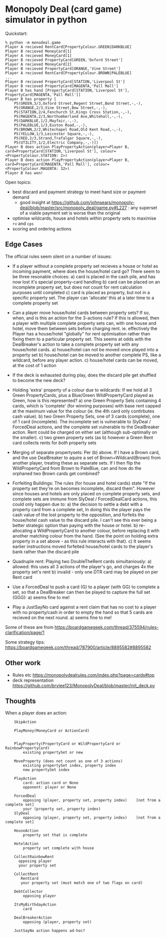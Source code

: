 Monopoly Deal (card game) simulator in python
=====

Quickstart:

```
% python -m monodeal.game
Player A recieved RentCard[PropertyColour.GREEN|DARKBLUE]
Player B recieved MoneyCard[1]
Player A recieved MoneyCard[1]
Player B recieved PropertyCard[GREEN,'Oxford Street']
Player A recieved MoneyCard[2]
Player B recieved PropertyCard[ORANGE,'Vine Street']
Player A recieved RentCard[PropertyColour.BROWN|PALEBLUE]
...
Player B recieved PropertyCard[STATION,'Liverpool St']
Player B recieved PropertyCard[MAGENTA,'Pall Mall']
Player B has hand [PropertyCard[STATION,'Liverpool St'], PropertyCard[MAGENTA,'Pall Mall']]
Player B has property [
    PS(GREEN,3/3,Oxford Street,Regent Street,Bond Street,-,-), 
    PS(ORANGE,2/3,Vine Street,Bow Street,-,-), 
    PS(STATION,2/4,Fenchurch St,Kings Cross Station,-,-), 
    PS(MAGENTA,2/3,Northumberland Ave,Whitehall,-,-), 
    PS(DARKBLUE,1/2,Mayfair,-,-), 
    PS(PALEBLUE,1/3,Euston Road,-,-), 
    PS(BROWN,2/2,Whitechapel Road,Old Kent Road,-,-), 
    PS(YELLOW,1/3,Leicester Square,-,-), 
    PS(RED,2/3,Strand,Trafalgar Square,-,-), 
    PS(UTILITY,1/2,Electric Company,-,-)])
Player B does action PlayPropertyAction(player=Player B, card=PropertyCard[STATION,'Liverpool St'], colour=<PropertyColour.STATION: 2>)
Player B does action PlayPropertyAction(player=Player B, card=PropertyCard[MAGENTA,'Pall Mall'], colour=<PropertyColour.MAGENTA: 32>)
Player B has won!
```

Open topics:
* best discard and payment strategy to meet hand size or payment demand
    * good insight at https://github.com/johnsears/monopoly-deal/blob/master/src/monopoly_deal/game.py#L227 : any superset of a viable payment set is worse than the original
* optimise wildcards, house and hotels within property sets to maximise `rv` and `cps`
* scoring and ordering actions

Edge Cases
-----
The official rules seem silent on a number of issues:

* If a player without a complete property set recieves a house or hotel as incoming payment, where does the house/hotel card go? There seem to be three resonable choices:
    a) card is placed in the cash pile, and has now lost it's special property-card handling
    b) card can be placed on an incomplete property set, but does not count for rent calculation purposes until completed
    c) card is placed as property, but not in a specific property set. The player can 'allocate' this at a later time to a complete property set
* Can a player move house/hotel cards between property sets? If so, when, and is this an action for the 3-actions rule? If this is allowed, then a player with multiple complete property sets can, with one house and hotel, move them between sets before charging rent. ie. effectively the Player has a house/hotel "globally" for rent optimisation rather than fixing them to a particular property set. This seems at odds with the DealBreaker's action to take a complete property set with any house/hotel cards.
    a) house/hotel can not be moved once played into a property set
    b) house/hotel can be moved to another complete PS, like a wildcard, before any player action.
    c) house/hotel cards can be moved, at the cost of 1 action
* If the deck is exhausted during play, does the discard pile get shuffled to become the new deck?
* Holding 'extra' property of a colour due to wildcards: If we hold all 3 Green PropertyCards, plus a Blue/Green WildPropertyCard played as Green, how is this represented?
    a) one Green Property Sets containing 4 cards, which is 'complete' (for winning purposes) with base rent capped at the maximum value for the colour (ie. the 4th card only contirbutes cash value).
    b) two Green Property Sets, one of 3 cards (complete), one of 1 card (incomplete). The incomplete set is vulnerable to SlyDeal / ForcedDeal actions, and the complete set vulnerable to the DealBreaker action. Rent could be charged on either set (although sub-optimally on the smaller).
    c) two green property sets (as b) however a Green Rent card collects rents for *both* property sets
* Merging of separate propertysets: Per (b) above. If I have a Brown card, and the use DealBreaker to aquire a set of Brown+Wildcard(Brown) from another player, treating these as separate sets. If I then flip the WildPropertyCard from Brown to PaleBlue, can and how do the orphaned two Brown cards get combined?
* Forfeiting Buildings:  The rules (for house and hotel cards) state "If the property set they're on becomes incomplete, discard them". However since houses and hotels are only placed on complete property sets, and complete sets are immune from SlyDeal / ForcedDealCard actions, this could only happen due to:
    a) the decision to settle a debt with a property card from a complete set, In doing this the player pays the cash value of the lost property to the opposition, and forfeits the house/hotel cash value to the discard pile. I can't see this ever being a better strategic option than paying with the house or hotel.
    b) re-allocating a WildPropertyCard to another colour, before replacing it with another matching colour from the hand. (See the point on holding extra property in a set above - as this rule interacts with that).
    c) It seems earlier instructions moved forfeited house/hotel cards to the player's bank rather than the discard pile
* Quadruple rent: Playing two DoubleTheRent cards simultaniously:
    a) allowed: this uses all 3 actions of the player's go, and charges 4x the property set's rent
    b) invalid - only one DTR card may be played on per Rent card

* Use a ForcedDeal to push a card (G) to a player (with GG) to complete a set, so that a DealBreaker can then be played to capture the full set (GGG):
    a) seems fine to me!
* Play a JustSayNo card against a rent claim that has no cost to a player with no property/cash in order to empty the hand so that 5 cards are recieved on the next round.
    a) seems fine to me!

Some of these are from https://boardgamegeek.com/thread/375594/rules-clarification/page/1

Some strategy tips: https://boardgamegeek.com/thread/787900/article/8895582#8895582


Other work
---
* Rules etc https://monopolydealrules.com/index.php?page=cards#top
* deck representation https://github.com/brylee123/MonopolyDeal/blob/master/init_deck.py

Thoughts
----
When a player does an action:
```
    SkipAction

    PlayMoney(MoneyCard or ActionCard)


    PlayProperty(PropertyCard or WildPropertyCard or RainbowPropertyCard)
        existing propertySet or new
  
    MoveProperty (does not count as one of 3 actions)
        existing propertySet index, property index
        new propertySet index
  
    PlayAction
        card: action card or None
        opponent: player or None
   
    ForcedDeal
        opposing (player, property set, property index)    [not from a complete set]
        your (property set, property index)
    SlyDeal
        opposing (player, property set, property index)    [not from a complete set]
   
    HouseAction
        property set that is complete
    
    HotelAction
        property set complete with house
   
    CollectRainbowRent
      opposing player
      your property set

    CollectRent
       RentCard
       your property set (must match one of two flags on card)

    DebtCollector
    	opposing player

    ItsMyBirthdayAction
        card

    DealBreakerAction
        opposing (player, property set)

    JustSayNo action happens ad-hoc?
```
